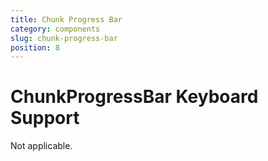 ```yaml
---
title: Chunk Progress Bar
category: components
slug: chunk-progress-bar
position: 8
---
```

# ChunkProgressBar Keyboard Support

Not applicable.

